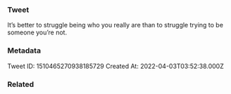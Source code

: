 ### Tweet
It’s better to struggle being who you really are than to struggle trying to be someone you’re not.

### Metadata
Tweet ID: 1510465270938185729
Created At: 2022-04-03T03:52:38.000Z

### Related


